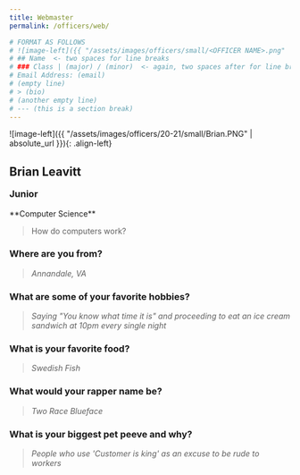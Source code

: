 ```yaml
---
title: Webmaster
permalink: /officers/web/

# FORMAT AS FOLLOWS
# ![image-left]({{ "/assets/images/officers/small/<OFFICER NAME>.png" | absolute_url }}){: .align-left}
# ## Name  <- two spaces for line breaks
# ### Class | (major) / (minor)  <- again, two spaces after for line breaks
# Email Address: (email)
# (empty line)
# > (bio)
# (another empty line)
# --- (this is a section break)
---
```

<!--## Web
{: .text-center}-->

![image-left]({{ "/assets/images/officers/20-21/small/Brian.PNG" | absolute_url }}){: .align-left}
## Brian Leavitt
<a href="mailto:bleavitt24@vt.edu" style="margin: 0; padding: 0"><i class="fa fa-2x fa-fw fa-envelope" style="color: #494e48"></i></a>
<h3 style="margin-top: 0">Junior</h3>
**Computer Science**

>  How do computers work?

### **Where are you from?**
> *Annandale, VA*

### **What are some of your favorite hobbies?**

> *Saying "You know what time it is" and proceeding to eat an ice cream sandwich at 10pm every single night*

### **What is your favorite food?**

> *Swedish Fish*

### **What would your rapper name be?**

> *Two Race Blueface*

### **What is your biggest pet peeve and why?**

> *People who use 'Customer is king' as an excuse to be rude to workers*